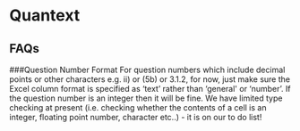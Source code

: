# Quantext

## FAQs

###Question Number Format
For question numbers which include decimal points or other characters e.g. ii) or (5b) or 3.1.2, for now, just make sure the Excel column format is specified as ‘text’ rather than ‘general' or ‘number’. If the question number is an integer then it will be fine. We have limited type checking at present (i.e. checking whether the contents of a cell is an integer, floating point number, character etc..) - it is on our to do list!

###
